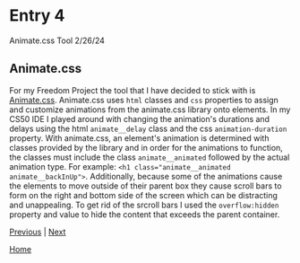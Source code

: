# Entry 4
Animate.css Tool 2/26/24

## Animate.css
For my Freedom Project the tool that I have decided to stick with is [Animate.css](https://animate.style/). Animate.css uses `html` classes and `css` properties to assign and customize animations from the animate.css library onto elements. In my CS50 IDE I played around with changing the animation's durations and delays using the html `animate__delay` class and the css `animation-duration` property. With animate.css, an element's animation is determined with classes provided by the library and in order for the animations to function, the classes must include the class `animate__animated` followed by the actual animation type. For example: `<h1 class="animate__animated animate__backInUp">`. Additionally, because some of the animations cause the elements to move outside of their parent box they cause scroll bars to form on the right and bottom side of the screen which can be distracting and unappealing. To get rid of the srcroll bars I used the `overflow:hidden` property and value to hide the content that exceeds the parent container.


[Previous](entry03.md) | [Next](entry05.md)

[Home](../README.md)
